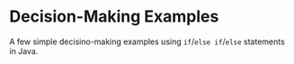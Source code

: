 # Decision-Making Examples

A few simple decisino-making examples using `if`/`else if`/`else` statements in Java.
